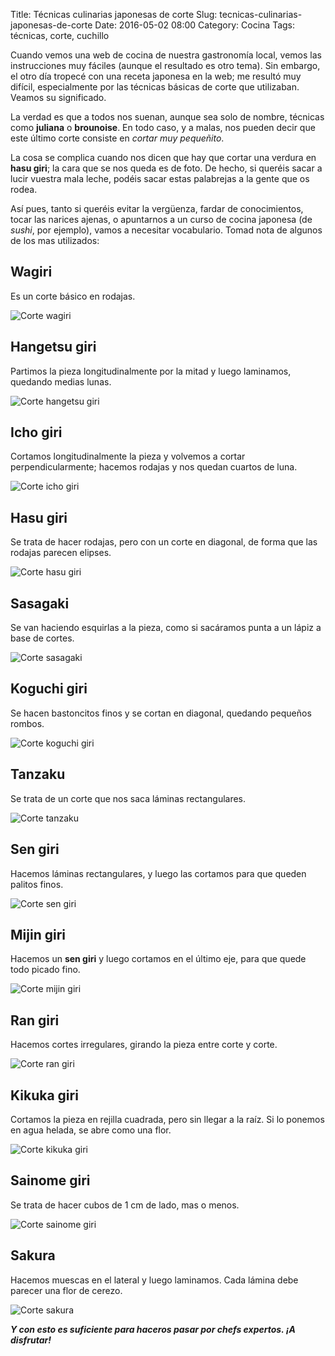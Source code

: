 Title: Técnicas culinarias japonesas de corte
Slug: tecnicas-culinarias-japonesas-de-corte
Date: 2016-05-02 08:00
Category: Cocina
Tags: técnicas, corte, cuchillo



Cuando vemos una web de cocina de nuestra gastronomía local, vemos las instrucciones muy fáciles (aunque el resultado es otro tema). Sin embargo, el otro día tropecé con una receta japonesa en la web; me resultó muy difícil, especialmente por las técnicas básicas de corte que utilizaban. Veamos su significado.

La verdad es que a todos nos suenan, aunque sea solo de nombre, técnicas como **juliana** o **brounoise**. En todo caso, y a malas, nos pueden decir que este último corte consiste en *cortar muy pequeñito*.

La cosa se complica cuando nos dicen que hay que cortar una verdura en **hasu giri**; la cara que se nos queda es de foto. De hecho, si queréis sacar a lucir vuestra mala leche, podéis sacar estas palabrejas a la gente que os rodea.

Así pues, tanto si queréis evitar la vergüenza, fardar de conocimientos, tocar las narices ajenas, o apuntarnos a un curso de cocina japonesa (de *sushi*, por ejemplo), vamos a necesitar vocabulario. Tomad nota de algunos de los mas utilizados:

## Wagiri

Es un corte básico en rodajas.

![Corte wagiri]({filename}/images/corte_wagiri.jpg)

## Hangetsu giri

Partimos la pieza longitudinalmente por la mitad y luego laminamos, quedando medias lunas.

![Corte hangetsu giri]({filename}/images/corte_hangetsu_giri.jpg)

## Icho giri

Cortamos longitudinalmente la pieza y volvemos a cortar perpendicularmente; hacemos rodajas y nos quedan cuartos de luna.

![Corte icho giri]({filename}/images/corte_icho_giri.jpg)

## Hasu giri

Se trata de hacer rodajas, pero con un corte en diagonal, de forma que las rodajas parecen elipses.

![Corte hasu giri]({filename}/images/corte_hasu_giri.jpg)

## Sasagaki

Se van haciendo esquirlas a la pieza, como si sacáramos punta a un lápiz a base de cortes.

![Corte sasagaki]({filename}/images/corte_sasagaki.jpg)

## Koguchi giri

Se hacen bastoncitos finos y se cortan en diagonal, quedando pequeños rombos.

![Corte koguchi giri]({filename}/images/corte_koguchi_giri.jpg)

## Tanzaku

Se trata de un corte que nos saca láminas rectangulares.

![Corte tanzaku]({filename}/images/corte_tanzaku.jpg)

## Sen giri

Hacemos láminas rectangulares, y luego las cortamos para que queden palitos finos.

![Corte sen giri]({filename}/images/corte_sen_giri.jpg)

## Mijin giri

Hacemos un **sen giri** y luego cortamos en el último eje, para que quede todo picado fino.

![Corte mijin giri]({filename}/images/corte_mijin_giri.jpg)

## Ran giri

Hacemos cortes irregulares, girando la pieza entre corte y corte.

![Corte ran giri]({filename}/images/corte_ran_giri.jpg)

## Kikuka giri

Cortamos la pieza en rejilla cuadrada, pero sin llegar a la raíz. Si lo ponemos en agua helada, se abre como una flor.

![Corte kikuka giri]({filename}/images/corte_kikuka_giri.jpg)

## Sainome giri

Se trata de hacer cubos de 1 cm de lado, mas o menos.

![Corte sainome giri]({filename}/images/corte_sainome_giri.jpg)

## Sakura

Hacemos muescas en el lateral y luego laminamos. Cada lámina debe parecer una flor de cerezo.

![Corte sakura]({filename}/images/corte_sakura.jpg)

***Y con esto es suficiente para haceros pasar por chefs expertos. ¡A disfrutar!***
